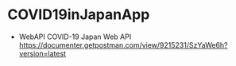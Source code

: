 # COVID19inJapanApp

- WebAPI
COVID-19 Japan Web API
https://documenter.getpostman.com/view/9215231/SzYaWe6h?version=latest

